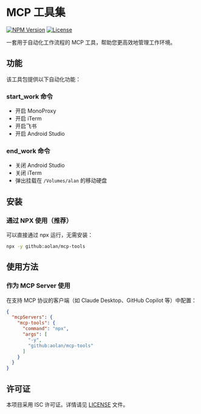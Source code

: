# MCP 工具集

[![NPM Version](https://img.shields.io/npm/v/@mcp/tools.svg)](https://www.npmjs.com/package/@mcp/tools)
[![License](https://img.shields.io/npm/l/@mcp/tools.svg)](LICENSE)

一套用于自动化工作流程的 MCP 工具，帮助您更高效地管理工作环境。

## 功能

该工具包提供以下自动化功能：

### start_work 命令
- 开启 MonoProxy
- 开启 iTerm
- 开启飞书
- 开启 Android Studio

### end_work 命令
- 关闭 Android Studio
- 关闭 iTerm
- 弹出挂载在 `/Volumes/alan` 的移动硬盘

## 安装

### 通过 NPX 使用（推荐）

可以直接通过 npx 运行，无需安装：

```bash
npx -y github:aolan/mcp-tools
```



## 使用方法

### 作为 MCP Server 使用

在支持 MCP 协议的客户端（如 Claude Desktop、GitHub Copilot 等）中配置：

```json
{
  "mcpServers": {
    "mcp-tools": {
      "command": "npx",
      "args": [
        "-y",
        "github:aolan/mcp-tools"
      ]
    }
  }
}
```

## 许可证

本项目采用 ISC 许可证。详情请见 [LICENSE](LICENSE) 文件。